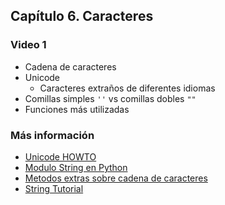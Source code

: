 ## Capítulo 6. Caracteres

### Video 1

- Cadena de caracteres
- Unicode
    - Caracteres extraños de diferentes idiomas
- Comillas simples `''` vs comillas dobles `""`
- Funciones más utilizadas

### Más información

- [Unicode HOWTO](https://docs.python.org/3/howto/unicode.html)
- [Modulo String en Python](https://docs.python.org/3/library/string.html)
- [Metodos extras sobre cadena de caracteres](https://docs.python.org/3/library/stdtypes.html#string-methods)
- [String Tutorial](https://www.tutorialspoint.com/python/python_strings.htm)
